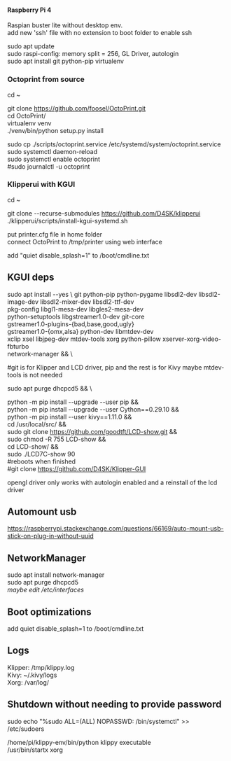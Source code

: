 #### Raspberry Pi 4
Raspian buster lite without desktop env.  
add new 'ssh' file with no extension to boot folder to enable ssh  

sudo apt update  
sudo raspi-config: memory split = 256, GL Driver, autologin  
sudo apt install git python-pip virtualenv  

### Octoprint from source
cd ~  

git clone https://github.com/foosel/OctoPrint.git  
cd OctoPrint/  
virtualenv venv  
./venv/bin/python setup.py install  

sudo cp ./scripts/octoprint.service /etc/systemd/system/octoprint.service  
sudo systemctl daemon-reload  
sudo systemctl enable octoprint  
#sudo journalctl -u octoprint  

### Klipperui with KGUI
cd ~  

git clone --recurse-submodules https://github.com/D4SK/klipperui  
./klipperui/scripts/install-kgui-systemd.sh  

put printer.cfg file in home folder  
connect OctoPrint to /tmp/printer using web interface  

add "quiet disable_splash=1" to /boot/cmdline.txt  

















## KGUI deps
sudo apt install --yes \ 
   git python-pip python-pygame libsdl2-dev libsdl2-image-dev libsdl2-mixer-dev libsdl2-ttf-dev \
   pkg-config libgl1-mesa-dev libgles2-mesa-dev \
   python-setuptools libgstreamer1.0-dev git-core \
   gstreamer1.0-plugins-{bad,base,good,ugly} \
   gstreamer1.0-{omx,alsa} python-dev libmtdev-dev \
   xclip xsel libjpeg-dev mtdev-tools xorg python-pillow xserver-xorg-video-fbturbo \
   network-manager && \

#git is for Klipper and LCD driver, pip and the rest is for Kivy maybe mtdev-tools is not needed  

sudo apt purge dhcpcd5 && \

python -m pip install --upgrade --user pip  && \
python -m pip install --upgrade --user Cython==0.29.10  && \
python -m pip install --user kivy==1.11.0 && \
cd /usr/local/src/ && \
sudo git clone https://github.com/goodtft/LCD-show.git && \
sudo chmod -R 755 LCD-show && \
cd LCD-show/ && \
sudo ./LCD7C-show 90  
#reboots when finished  
#git clone https://github.com/D4SK/Klipper-GUI  

opengl driver only works with autologin enabled and a reinstall of the lcd driver  

## Automount usb
https://raspberrypi.stackexchange.com/questions/66169/auto-mount-usb-stick-on-plug-in-without-uuid  

## NetworkManager
sudo apt install network-manager  
sudo apt purge dhcpcd5  
_maybe edit /etc/interfaces_  

## Boot optimizations 
add quiet disable_splash=1 to /boot/cmdline.txt  

## Logs
Klipper: /tmp/klippy.log  
Kivy:  ~/.kivy/logs  
Xorg: /var/log/  


## Shutdown without needing to provide password
sudo echo "%sudo ALL=(ALL) NOPASSWD: /bin/systemctl" >> /etc/sudoers  


/home/pi/klippy-env/bin/python      klippy executable  
/usr/bin/startx                     xorg
